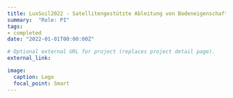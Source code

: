 ```yaml
---
title: LuxSoil2022 - Satellitengestützte Ableitung von Bodeneigenschaften in Luxemburg
summary:  "Role: PI"
tags:
- completed
date: "2022-01-01T00:00:00Z"

# Optional external URL for project (replaces project detail page).
external_link: 

image:
  caption: Logo
  focal_point: Smart
---
```

